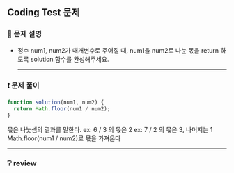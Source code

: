 ## Coding Test 문제

### 📌 문제 설명

- 정수 num1, num2가 매개변수로 주어질 때, num1을 num2로 나눈 몫을 return 하도록 solution 함수를 완성해주세요.

  ***

### ❗ 문제 풀이

```javascript
function solution(num1, num2) {
  return Math.floor(num1 / num2);
}
```

몫은 나눗셈의 결과를 말한다.
ex: 6 / 3 의 몫은 2
ex: 7 / 2 의 몫은 3, 나머지는 1
Math.floor(num1 / num2)로 몫을 가져온다

---

### ❔ review
